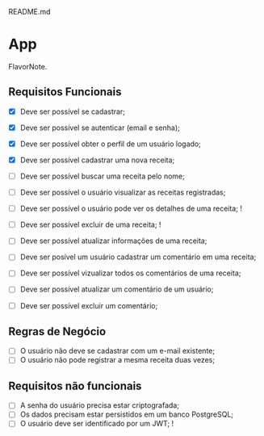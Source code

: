 README.md

# App

FlavorNote.

## Requisitos Funcionais

- [x] Deve ser possível se cadastrar;
- [x] Deve ser possível se autenticar (email e senha);
- [x] Deve ser possível obter o perfil de um usuário logado;

- [x] Deve ser possível cadastrar uma nova receita;
- [ ] Deve ser possível buscar uma receita pelo nome;
- [ ] Deve ser possível o usuário visualizar as receitas registradas;
- [ ] Deve ser possível o usuário pode ver os detalhes de uma receita; !
- [ ] Deve ser possível excluir de uma receita; !
- [ ] Deve ser possível atualizar informações de uma receita;

- [ ] Deve ser posível um usuário cadastrar um comentário em uma receita;
- [ ] Deve ser possível vizualizar todos os comentários de uma receita;
- [ ] Deve ser possível atualizar um comentário de um usuário;
- [ ] Deve ser possível excluir um comentário;

## Regras de Negócio

- [ ] O usuário não deve se cadastrar com um e-mail existente;
- [ ] O usuário não pode registrar a mesma receita duas vezes;
 
## Requisitos não funcionais

- [ ] A senha do usuário precisa estar criptografada;
- [ ] Os dados precisam estar persistidos em um banco PostgreSQL;
- [ ] O usuário deve ser identificado por um JWT; !